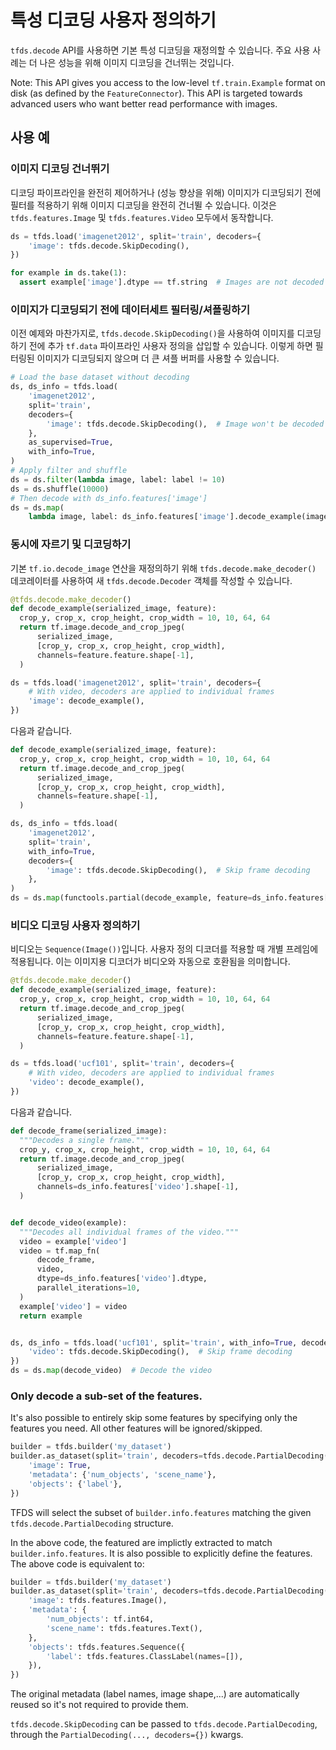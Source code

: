# 특성 디코딩 사용자 정의하기

`tfds.decode` API를 사용하면 기본 특성 디코딩을 재정의할 수 있습니다. 주요 사용 사례는 더 나은 성능을 위해 이미지 디코딩을 건너뛰는 것입니다.

Note: This API gives you access to the low-level `tf.train.Example` format on disk (as defined by the `FeatureConnector`). This API is targeted towards advanced users who want better read performance with images.

## 사용 예

### 이미지 디코딩 건너뛰기

디코딩 파이프라인을 완전히 제어하거나 (성능 향상을 위해) 이미지가 디코딩되기 전에 필터를 적용하기 위해 이미지 디코딩을 완전히 건너뛸 수 있습니다. 이것은 `tfds.features.Image` 및 `tfds.features.Video` 모두에서 동작합니다.

```python
ds = tfds.load('imagenet2012', split='train', decoders={
    'image': tfds.decode.SkipDecoding(),
})

for example in ds.take(1):
  assert example['image'].dtype == tf.string  # Images are not decoded
```

### 이미지가 디코딩되기 전에 데이터세트 필터링/셔플링하기

이전 예제와 마찬가지로, `tfds.decode.SkipDecoding()`을 사용하여 이미지를 디코딩하기 전에 추가 `tf.data` 파이프라인 사용자 정의을 삽입할 수 있습니다. 이렇게 하면 필터링된 이미지가 디코딩되지 않으며 더 큰 셔플 버퍼를 사용할 수 있습니다.

```python
# Load the base dataset without decoding
ds, ds_info = tfds.load(
    'imagenet2012',
    split='train',
    decoders={
        'image': tfds.decode.SkipDecoding(),  # Image won't be decoded here
    },
    as_supervised=True,
    with_info=True,
)
# Apply filter and shuffle
ds = ds.filter(lambda image, label: label != 10)
ds = ds.shuffle(10000)
# Then decode with ds_info.features['image']
ds = ds.map(
    lambda image, label: ds_info.features['image'].decode_example(image), label)
```

### 동시에 자르기 및 디코딩하기

기본 `tf.io.decode_image` 연산을 재정의하기 위해 `tfds.decode.make_decoder()` 데코레이터를 사용하여 새 `tfds.decode.Decoder` 객체를 작성할 수 있습니다.

```python
@tfds.decode.make_decoder()
def decode_example(serialized_image, feature):
  crop_y, crop_x, crop_height, crop_width = 10, 10, 64, 64
  return tf.image.decode_and_crop_jpeg(
      serialized_image,
      [crop_y, crop_x, crop_height, crop_width],
      channels=feature.feature.shape[-1],
  )

ds = tfds.load('imagenet2012', split='train', decoders={
    # With video, decoders are applied to individual frames
    'image': decode_example(),
})
```

다음과 같습니다.

```python
def decode_example(serialized_image, feature):
  crop_y, crop_x, crop_height, crop_width = 10, 10, 64, 64
  return tf.image.decode_and_crop_jpeg(
      serialized_image,
      [crop_y, crop_x, crop_height, crop_width],
      channels=feature.shape[-1],
  )

ds, ds_info = tfds.load(
    'imagenet2012',
    split='train',
    with_info=True,
    decoders={
        'image': tfds.decode.SkipDecoding(),  # Skip frame decoding
    },
)
ds = ds.map(functools.partial(decode_example, feature=ds_info.features['image']))
```

### 비디오 디코딩 사용자 정의하기

비디오는 `Sequence(Image())`입니다. 사용자 정의 디코더를 적용할 때 개별 프레임에 적용됩니다. 이는 이미지용 디코더가 비디오와 자동으로 호환됨을 의미합니다.

```python
@tfds.decode.make_decoder()
def decode_example(serialized_image, feature):
  crop_y, crop_x, crop_height, crop_width = 10, 10, 64, 64
  return tf.image.decode_and_crop_jpeg(
      serialized_image,
      [crop_y, crop_x, crop_height, crop_width],
      channels=feature.feature.shape[-1],
  )

ds = tfds.load('ucf101', split='train', decoders={
    # With video, decoders are applied to individual frames
    'video': decode_example(),
})
```

다음과 같습니다.

```python
def decode_frame(serialized_image):
  """Decodes a single frame."""
  crop_y, crop_x, crop_height, crop_width = 10, 10, 64, 64
  return tf.image.decode_and_crop_jpeg(
      serialized_image,
      [crop_y, crop_x, crop_height, crop_width],
      channels=ds_info.features['video'].shape[-1],
  )


def decode_video(example):
  """Decodes all individual frames of the video."""
  video = example['video']
  video = tf.map_fn(
      decode_frame,
      video,
      dtype=ds_info.features['video'].dtype,
      parallel_iterations=10,
  )
  example['video'] = video
  return example


ds, ds_info = tfds.load('ucf101', split='train', with_info=True, decoders={
    'video': tfds.decode.SkipDecoding(),  # Skip frame decoding
})
ds = ds.map(decode_video)  # Decode the video
```

### Only decode a sub-set of the features.

It's also possible to entirely skip some features by specifying only the features you need. All other features will be ignored/skipped.

```python
builder = tfds.builder('my_dataset')
builder.as_dataset(split='train', decoders=tfds.decode.PartialDecoding({
    'image': True,
    'metadata': {'num_objects', 'scene_name'},
    'objects': {'label'},
})
```

TFDS will select the subset of `builder.info.features` matching the given `tfds.decode.PartialDecoding` structure.

In the above code, the featured are implictly extracted to match `builder.info.features`. It is also possible to explicitly define the features. The above code is equivalent to:

```python
builder = tfds.builder('my_dataset')
builder.as_dataset(split='train', decoders=tfds.decode.PartialDecoding({
    'image': tfds.features.Image(),
    'metadata': {
        'num_objects': tf.int64,
        'scene_name': tfds.features.Text(),
    },
    'objects': tfds.features.Sequence({
        'label': tfds.features.ClassLabel(names=[]),
    }),
})
```

The original metadata (label names, image shape,...) are automatically reused so it's not required to provide them.

`tfds.decode.SkipDecoding` can be passed to `tfds.decode.PartialDecoding`, through the `PartialDecoding(..., decoders={})` kwargs.
